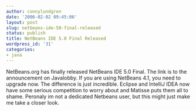 ```yaml
---
author: connylundgren
date: '2006-02-02 09:45:06'
layout: post
slug: netbeans-ide-50-final-released
status: publish
title: NetBeans IDE 5.0 Final Released
wordpress_id: '31'
categories:
- java
---
```


NetBeans.org has finally released NetBeans IDE 5.0 Final. The link is to the
announcement on Javalobby. If you are using NetBeans 4.1, you need to upgrade
now. The difference is just incredible. Eclipse and IntelliJ IDEA now have
some serious competition to worry about and Matisse puts them all to shame.
Peronaly im not a dedicated Netbeans user, but this might just make me take a
closer look.

